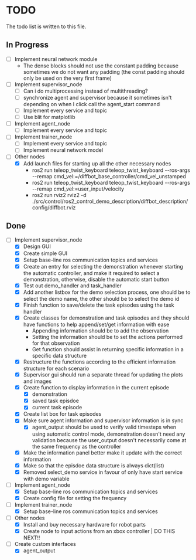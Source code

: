 # TODO

The todo list is written to this file.

## In Progress

- [ ] Implement neural network module
    - The dense blocks should not use the constant padding because sometimes we do not want any padding (the const padding should only be used on the very first frame)
- [ ] Implement supervisor_node
    - [ ] Can i do multiprocessing instead of multithreading?
    - [ ] synchronize agent and supervisor because it sometimes isn't depending on when I click call the agent_start command
    - [ ] Implement every service and topic
    - [ ] Use blit for matplotlib
- [ ] Implement agent_node
    - [ ] Implement every service and topic
- [ ] Implement trainer_node
    - [ ] Implement every service and topic
    - [ ] Implement neural network model
- [ ] Other nodes
    - [x] Add launch files for starting up all the other necessary nodes 
        - ros2 run teleop_twist_keyboard teleop_twist_keyboard --ros-args --remap cmd_vel:=/diffbot_base_controller/cmd_vel_unstamped
        - ros2 run teleop_twist_keyboard teleop_twist_keyboard --ros-args --remap cmd_vel:=user_input/velocity
        - ros2 run rviz2 rviz2 -d ./src/control/ros2_control_demo_description/diffbot_description/config/diffbot.rviz

## Done

- [ ] Implement supervisor_node
    - [x] Design GUI 
    - [x] Create simple GUI
    - [x] Setup base-line ros communication topics and services
    - [x] Create an entry for selecting the demonstration whenever starting the automatic controller, and make it required to select a demonstration, otherwise, disable the automatic start button
    - [x] Test out demo_handler and task_handler
    - [x] Add another listbox for the demo selection process, one should be to select the demo name, the other should be to select the demo id
    - [x] Finish function to save/delete the task episodes using the task handler
    - [x] Create classes for demonstration and task episodes and they should have functions to help append/set/get information with ease
        - Appending information should be to add the observation
        - Setting the information should be to set the actions performed for that observation
        - Get function should assist in returning specific information in a specific data structure
    - [x] Restructure the functions according to the efficient information structure for each scenario
    - [x] Supervisor gui should run a separate thread for updating the plots and images
    - [x] Create function to display information in the current episode
        - [x] demonstration
        - [x] saved task episdoe
        - [x] current task episode
    - [x] Create list box for task episodes
    - [x] Make sure agent information and supervisor information is in sync
        - [x] agent_output should be used to verify valid timesteps when using automatic control mode, demonstration doesn't need any validation because the user_output doesn't necessarily come at the same frequency as the controller
    - [x] Make the information panel better make it update with the correct information
    - [x] Make so that the episdoe data structure is always dict(list)
    - [x] Removed select_demo service in favour of only have start service with demo variable
- [ ] Implement agent_node
    - [x] Setup base-line ros communication topics and services
    - [x] Create config file for setting the frequency
- [ ] Implement trainer_node
    - [x] Setup base-line ros communication topics and services
- [ ] Other nodes
    - [x] Install and buy necessary hardware for robot parts
    - [x] Create node to input actions from an xbox controller | DO THIS NEXT!!
- [ ] Create custom interfaces
    - [x] agent_output